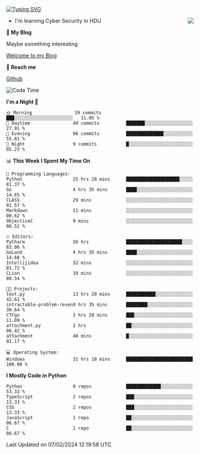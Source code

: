 [![Typing SVG](https://readme-typing-svg.herokuapp.com?font=Fira+Code&pause=1000&random=false&width=450&height=60&lines=Hello+%F0%9F%91%8B%F0%9F%8F%BB;I'm+JBNRZ)](https://git.io/typing-svg)

<a href="#">
  <img align="right" src="https://github-readme-stats.vercel.app/api?username=JBNRZ&show_icons=true&bg_color=15,f2f7fd,E0EAFC" />
</a>

- I'm learning Cyber Security in HDU

 **🌱 My Blog**

Maybe something interesting

[Welcome to my Blog](https://jbnrz.com.cn/)

 **💬 Reach me** 

[Github](https://github.com/JBNRZ)


<!--START_SECTION:waka-->
![Code Time](http://img.shields.io/badge/Code%20Time-313%20hrs%2044%20mins-blue)

**I'm a Night 🦉** 

```text
🌞 Morning                19 commits          ███░░░░░░░░░░░░░░░░░░░░░░   11.05 % 
🌆 Daytime                48 commits          ███████░░░░░░░░░░░░░░░░░░   27.91 % 
🌃 Evening                96 commits          ██████████████░░░░░░░░░░░   55.81 % 
🌙 Night                  9 commits           █░░░░░░░░░░░░░░░░░░░░░░░░   05.23 % 
```


📊 **This Week I Spent My Time On** 

```text
💬 Programming Languages: 
Python                   25 hrs 28 mins      ████████████████████░░░░░   81.37 % 
Go                       4 hrs 35 mins       ████░░░░░░░░░░░░░░░░░░░░░   14.65 % 
CLASS                    29 mins             ░░░░░░░░░░░░░░░░░░░░░░░░░   01.57 % 
Markdown                 11 mins             ░░░░░░░░░░░░░░░░░░░░░░░░░   00.62 % 
ObjectiveC               9 mins              ░░░░░░░░░░░░░░░░░░░░░░░░░   00.52 % 

🔥 Editors: 
PyCharm                  26 hrs              █████████████████████░░░░   83.06 % 
GoLand                   4 hrs 35 mins       ████░░░░░░░░░░░░░░░░░░░░░   14.68 % 
Intellijidea             32 mins             ░░░░░░░░░░░░░░░░░░░░░░░░░   01.72 % 
CLion                    10 mins             ░░░░░░░░░░░░░░░░░░░░░░░░░   00.54 % 

🐱‍💻 Projects: 
test.py                  13 hrs 20 mins      ███████████░░░░░░░░░░░░░░   42.61 % 
intractable-problem-reven9 hrs 35 mins       ████████░░░░░░░░░░░░░░░░░   30.64 % 
CTFgo                    3 hrs 28 mins       ███░░░░░░░░░░░░░░░░░░░░░░   11.09 % 
attachment.py            2 hrs               ██░░░░░░░░░░░░░░░░░░░░░░░   06.42 % 
attachment               40 mins             █░░░░░░░░░░░░░░░░░░░░░░░░   02.17 % 

💻 Operating System: 
Windows                  31 hrs 18 mins      █████████████████████████   100.00 % 
```

**I Mostly Code in Python** 

```text
Python                   8 repos             █████████████░░░░░░░░░░░░   53.33 % 
TypeScript               2 repos             ███░░░░░░░░░░░░░░░░░░░░░░   13.33 % 
CSS                      2 repos             ███░░░░░░░░░░░░░░░░░░░░░░   13.33 % 
JavaScript               1 repo              ██░░░░░░░░░░░░░░░░░░░░░░░   06.67 % 
C                        1 repo              ██░░░░░░░░░░░░░░░░░░░░░░░   06.67 % 
```




 Last Updated on 07/02/2024 12:19:58 UTC
<!--END_SECTION:waka-->
